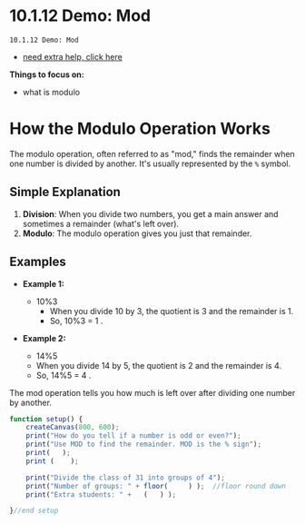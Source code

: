# 10.1.12 Demo: Mod
```
10.1.12 Demo: Mod
```
- [need extra help, click here](https://www.youtube.com/watch?v=r5Iy3v1co0A&t=149s&ab_channel=TheCodingTrain)


**Things to focus on:**
* what is modulo


# How the Modulo Operation Works

The modulo operation, often referred to as "mod," finds the remainder when one number is divided by another. It's usually represented by the `%` symbol.

## Simple Explanation

1. **Division**: When you divide two numbers, you get a main answer and sometimes a remainder (what's left over).
2. **Modulo**: The modulo operation gives you just that remainder.

## Examples

- **Example 1:**
  - 10%3 
    - When you divide 10 by 3, the quotient is 3 and the remainder is 1.
    - So,  10%3 = 1 .

- **Example 2:**
  -  14%5 
    - When you divide 14 by 5, the quotient is 2 and the remainder is 4.
    - So, 14%5 = 4 .

The mod operation tells you how much is left over after dividing one number by another.


```javascript
function setup() {
    createCanvas(800, 600);
    print("How do you tell if a number is odd or even?");
    print("Use MOD to find the remainder. MOD is the % sign");
    print(   );
    print (    );

    print("Divide the class of 31 into groups of 4");
    print("Number of groups: " + floor(     ) );  //floor round down
    print("Extra students: " +   (   ) );

}//end setup
```
